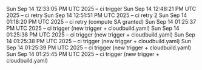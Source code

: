 Sun Sep 14 12:33:05 PM UTC 2025 – ci trigger
Sun Sep 14 12:48:21 PM UTC 2025 – ci retry
Sun Sep 14 12:51:51 PM UTC 2025 – ci retry 2
Sun Sep 14 01:18:20 PM UTC 2025 – ci retry (compute SA granted)
Sun Sep 14 01:25:37 PM UTC 2025 – ci trigger (new trigger + cloudbuild.yaml)
Sun Sep 14 01:25:38 PM UTC 2025 – ci trigger (new trigger + cloudbuild.yaml)
Sun Sep 14 01:25:38 PM UTC 2025 – ci trigger (new trigger + cloudbuild.yaml)
Sun Sep 14 01:25:39 PM UTC 2025 – ci trigger (new trigger + cloudbuild.yaml)
Sun Sep 14 01:25:45 PM UTC 2025 – ci trigger (new trigger + cloudbuild.yaml)

